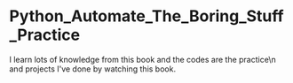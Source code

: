 # Python_Automate_The_Boring_Stuff_Practice
I learn lots of knowledge from this book and the codes are the practice\n and projects I've done by watching this book. 
